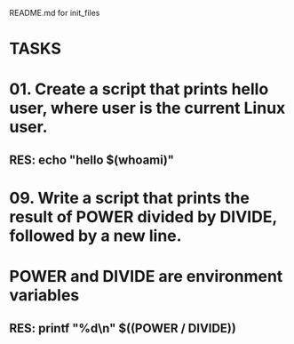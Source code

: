 README.md for init_files
# TASKS
# 01. Create a script that prints hello user, where user is the current Linux user.
## RES: echo "hello $(whoami)"

# 09. Write a script that prints the result of POWER divided by DIVIDE, followed by a new line.
# POWER and DIVIDE are environment variables
## RES: printf "%d\n" $((POWER / DIVIDE)) 
